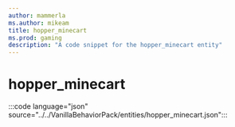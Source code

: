 ```yaml
---
author: mammerla
ms.author: mikeam
title: hopper_minecart
ms.prod: gaming
description: "A code snippet for the hopper_minecart entity"
---
```


# hopper_minecart

:::code language="json" source="../../VanillaBehaviorPack/entities/hopper_minecart.json":::
